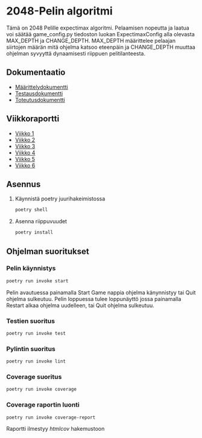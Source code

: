 # 2048-Pelin algoritmi

Tämä on 2048 Pelille expectimax algoritmi. Pelaamisen nopeutta ja laatua voi säätää game_config.py tiedoston luokan ExpectimaxConfig alla olevasta MAX_DEPTH ja CHANGE_DEPTH. MAX_DEPTH määrittelee pelaajan siirtojen määrän mitä ohjelma katsoo eteenpäin ja CHANGE_DEPTH muuttaa ohjelman syvyyttä dynaamisesti riippuen pelitilanteesta.  

## Dokumentaatio
- [Määrittelydokumentti](https://github.com/BorisVer/algo-harjoitustyo/blob/main/dokumentaatio/maarittelydokumentti.md)
- [Testausdokumentti](https://github.com/BorisVer/algo-harjoitustyo/blob/main/dokumentaatio/testausraportti.md)
- [Toteutusdokumentti](https://github.com/BorisVer/algo-harjoitustyo/blob/main/dokumentaatio/toteutusdokumentti.md)

## Viikkoraportti
- [Viikko 1](https://github.com/BorisVer/algo-harjoitustyo/blob/main/dokumentaatio/viikkoraportit/viikkoraportti1.md)
- [Viikko 2](https://github.com/BorisVer/algo-harjoitustyo/blob/main/dokumentaatio/viikkoraportit/viikkoraportti2.md)
- [Viikko 3](https://github.com/BorisVer/algo-harjoitustyo/blob/main/dokumentaatio/viikkoraportit/viikkoraportti3.md)
- [Viikko 4](https://github.com/BorisVer/algo-harjoitustyo/blob/main/dokumentaatio/viikkoraportit/viikkoraportti4.md)
- [Viikko 5](https://github.com/BorisVer/algo-harjoitustyo/blob/main/dokumentaatio/viikkoraportit/viikkoraportti5.md)
- [Viikko 6](https://github.com/BorisVer/algo-harjoitustyo/blob/main/dokumentaatio/viikkoraportit/viikkoraportti6.md)

## Asennus
1. Käynnistä poetry juurihakeimistossa

   ```bash
   poetry shell
   ```

2. Asenna riippuvuudet

   ```bash
   poetry install
   ```

## Ohjelman suoritukset

### Pelin käynnistys
   ```bash
   poetry run invoke start
   ```
Pelin avautuessa painamalla Start Game nappia ohjelma känynnistyy tai Quit ohjelma sulkeutuu. Pelin loppuessa tulee loppunäyttö jossa painamalla Restart alkaa ohjelma uudelleen, tai Quit ohjelma sulkeutuu. 

### Testien suoritus
   ```bash
   poetry run invoke test
   ```

### Pylintin suoritus
   ```bash
   poetry run invoke lint
   ```

### Coverage suoritus
   ```bash
   poetry run invoke coverage
   ```

### Coverage raportin luonti
   ```bash
   poetry run invoke coverage-report
   ```
Raportti ilmestyy *htmlcov* hakemustoon
